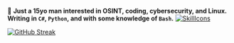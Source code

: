 👨 <b>Just a 15yo man interested in OSINT, coding, cybersecurity, and Linux. Writing in <code>C#</code>, <code>Python</code>, and with some knowledge of <code>Bash</code>.</b>
[![SkillIcons](https://skillicons.dev/icons?i=cs,py,mongodb,bash,discord,telegram)](https://skillicons.dev)<br/>

[![GitHub Streak](https://streak-stats.demolab.com/?user=1gualt&theme=dark)](https://git.io/streak-stats)

